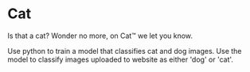 # Cat
Is that a cat? Wonder no more, on Cat™ we let you know.

Use python to train a model that classifies cat and dog images.
Use the model to classify images uploaded to website as either 'dog' or 'cat'.

